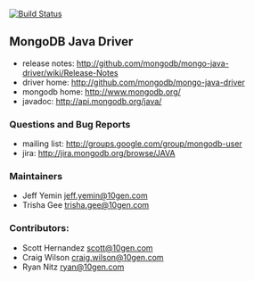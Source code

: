 [![Build Status](https://jenkins.10gen.com/job/mongo-java-driver-3.0.x/badge/icon)](https://jenkins.10gen.com/job/mongo-java-driver-3.0.x/)

## MongoDB Java Driver ##
 * release notes: http://github.com/mongodb/mongo-java-driver/wiki/Release-Notes
 * driver home: http://github.com/mongodb/mongo-java-driver
 * mongodb home: http://www.mongodb.org/
 * javadoc: http://api.mongodb.org/java/

### Questions and Bug Reports
 * mailing list: http://groups.google.com/group/mongodb-user
 * jira: http://jira.mongodb.org/browse/JAVA

### Maintainers
* Jeff Yemin           jeff.yemin@10gen.com
* Trisha Gee           trisha.gee@10gen.com

### Contributors:
* Scott Hernandez      scott@10gen.com
* Craig Wilson         craig.wilson@10gen.com
* Ryan Nitz            ryan@10gen.com

